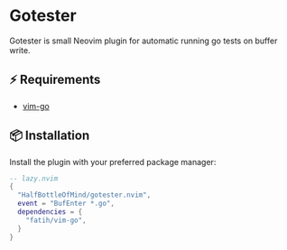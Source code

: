 # Gotester

Gotester is small Neovim plugin for automatic running go tests on buffer write.

## ⚡️ Requirements

- [vim-go](https://github.com/fatih/vim-go/)

## 📦 Installation

Install the plugin with your preferred package manager:

```lua
-- lazy.nvim
{
  "HalfBottleOfMind/gotester.nvim",
  event = "BufEnter *.go",
  dependencies = {
    "fatih/vim-go",
  }
}
```
